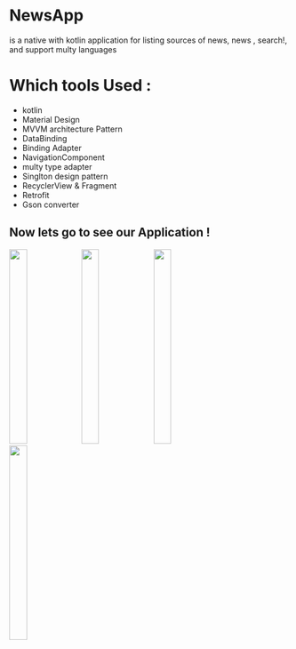 # NewsApp
is a native with kotlin application for listing sources of news, news , search!, 
and support multy languages


# Which tools Used :
* kotlin
* Material Design
* MVVM architecture Pattern
* DataBinding
* Binding Adapter
* NavigationComponent
* multy type adapter
* Singlton design pattern
* RecyclerView & Fragment
* Retrofit 
* Gson converter
                       


## Now lets go to see our Application !

<div>
<img width="25%" height="350" src="https://user-images.githubusercontent.com/55314273/185539501-3075d338-9d75-4ed0-b2c9-d4baa59db0b9.jpeg">

<img width="25%" height="350" src="https://user-images.githubusercontent.com/55314273/185539530-cf4e8859-76a5-4194-b016-10fcddbcfacb.jpeg">

<img width="25%" height="350" src="https://user-images.githubusercontent.com/55314273/185539926-6269e1a6-7778-4c0d-8d4a-04d6c29f0ff2.jpeg">
<img width="25%" height="350" src="https://user-images.githubusercontent.com/55314273/185539839-969182a4-d839-4fa5-b3c3-b18c4347ac36.jpeg">
